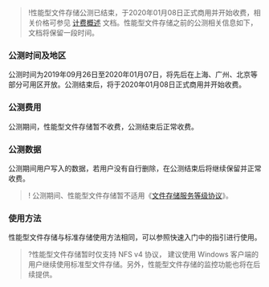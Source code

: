 >!性能型文件存储公测已结束，于2020年01月08日正式商用并开始收费，相关价格可参见 [计费概述](https://cloud.tencent.com/document/product/582/9553#.E4.BB.B7.E6.A0.BC.E8.AF.A6.E6.83.85) 文档。性能型文件存储之前的公测相关信息如下，文档将保留一段时间。





### 公测时间及地区

公测时间为2019年09月26日至2020年01月07日，将先后在上海、广州、北京等部分可用区开放。公测结束后，将于2020年01月08日正式商用并开始收费。

### 公测费用

公测期间，性能型文件存储暂不收费，公测结束后正常收费。

### 公测数据

公测期间用户写入的数据，若用户没有自行删除，在公测结束后将继续保留并正常收费。

> ! 公测期间、性能型文件存储暂不适用《[文件存储服务等级协议](https://cloud.tencent.com/document/product/582/34600)》。

### 使用方法

性能型文件存储与标准存储使用方法相同，可以参照快速入门中的指引进行使用。

> ?性能型文件存储暂时仅支持 NFS v4 协议， 建议使用 Windows 客户端的用户继续使用标准型文件存储。另外，性能型文件存储的监控功能也将在后续提供。

